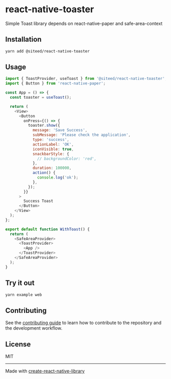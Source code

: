 # react-native-toaster

Simple Toast library depends on react-native-paper and safe-area-context

## Installation

```sh
yarn add @siteed/react-native-toaster
```

## Usage

```js
import { ToastProvider, useToast } from '@siteed/react-native-toaster';
import { Button } from 'react-native-paper';

const App = () => {
  const toaster = useToast();

  return (
    <View>
      <Button
        onPress={() => {
          toaster.show({
            message: 'Save Success',
            subMessage: 'Please check the application',
            type: 'success',
            actionLabel: 'OK',
            iconVisible: true,
            snackbarStyle: {
              // backgroundColor: 'red',
            },
            duration: 100000,
            action() {
              console.log('ok');
            },
          });
        }}
      >
        Success Toast
      </Button>
    </View>
  );
};

export default function WithToast() {
  return (
    <SafeAreaProvider>
      <ToastProvider>
        <App />
      </ToastProvider>
    </SafeAreaProvider>
  );
}
```

## Try it out
```bash
yarn example web
```

## Contributing

See the [contributing guide](CONTRIBUTING.md) to learn how to contribute to the repository and the development workflow.

## License

MIT

---

Made with [create-react-native-library](https://github.com/callstack/react-native-builder-bob)
